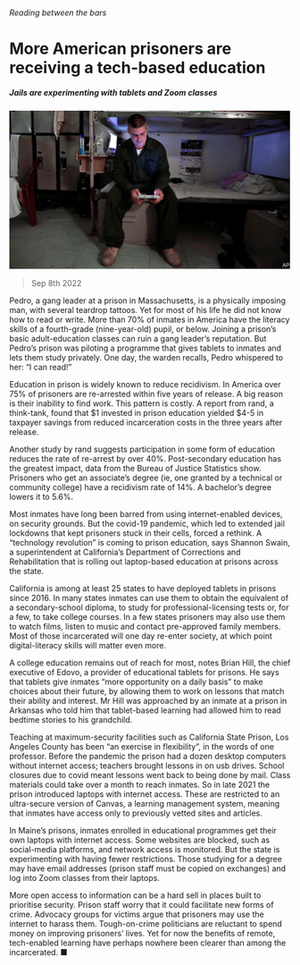 ###### Reading between the bars

# More American prisoners are receiving a tech-based education 

##### Jails are experimenting with tablets and Zoom classes 

![image](images/20220910_USP503.jpg) 

> Sep 8th 2022 

Pedro, a gang leader at a prison in Massachusetts, is a physically imposing man, with several teardrop tattoos. Yet for most of his life he did not know how to read or write. More than 70% of inmates in America have the literacy skills of a fourth-grade (nine-year-old) pupil, or below. Joining a prison’s basic adult-education classes can ruin a gang leader’s reputation. But Pedro’s prison was piloting a programme that gives tablets to inmates and lets them study privately. One day, the warden recalls, Pedro whispered to her: “I can read!”

Education in prison is widely known to reduce recidivism. In America over 75% of prisoners are re-arrested within five years of release. A big reason is their inability to find work. This pattern is costly. A report from rand, a think-tank, found that $1 invested in prison education yielded $4-5 in taxpayer savings from reduced incarceration costs in the three years after release. 

Another study by rand suggests participation in some form of education reduces the rate of re-arrest by over 40%. Post-secondary education has the greatest impact, data from the Bureau of Justice Statistics show. Prisoners who get an associate’s degree (ie, one granted by a technical or community college) have a recidivism rate of 14%. A bachelor’s degree lowers it to 5.6%.

Most inmates have long been barred from using internet-enabled devices, on security grounds. But the covid-19 pandemic, which led to extended jail lockdowns that kept prisoners stuck in their cells, forced a rethink. A “technology revolution” is coming to prison education, says Shannon Swain, a superintendent at California’s Department of Corrections and Rehabilitation that is rolling out laptop-based education at prisons across the state.

California is among at least 25 states to have deployed tablets in prisons since 2016. In many states inmates can use them to obtain the equivalent of a secondary-school diploma, to study for professional-licensing tests or, for a few, to take college courses. In a few states prisoners may also use them to watch films, listen to music and contact pre-approved family members. Most of those incarcerated will one day re-enter society, at which point digital-literacy skills will matter even more.

A college education remains out of reach for most, notes Brian Hill, the chief executive of Edovo, a provider of educational tablets for prisons. He says that tablets give inmates “more opportunity on a daily basis” to make choices about their future, by allowing them to work on lessons that match their ability and interest. Mr Hill was approached by an inmate at a prison in Arkansas who told him that tablet-based learning had allowed him to read bedtime stories to his grandchild.

Teaching at maximum-security facilities such as California State Prison, Los Angeles County has been “an exercise in flexibility”, in the words of one professor. Before the pandemic the prison had a dozen desktop computers without internet access; teachers brought lessons in on usb drives. School closures due to covid meant lessons went back to being done by mail. Class materials could take over a month to reach inmates. So in late 2021 the prison introduced laptops with internet access. These are restricted to an ultra-secure version of Canvas, a learning management system, meaning that inmates have access only to previously vetted sites and articles.

In Maine’s prisons, inmates enrolled in educational programmes get their own laptops with internet access. Some websites are blocked, such as social-media platforms, and network access is monitored. But the state is experimenting with having fewer restrictions. Those studying for a degree may have email addresses (prison staff must be copied on exchanges) and log into Zoom classes from their laptops.

More open access to information can be a hard sell in places built to prioritise security. Prison staff worry that it could facilitate new forms of crime. Advocacy groups for victims argue that prisoners may use the internet to harass them. Tough-on-crime politicians are reluctant to spend money on improving prisoners’ lives. Yet for now the benefits of remote, tech-enabled learning have perhaps nowhere been clearer than among the incarcerated. ■


